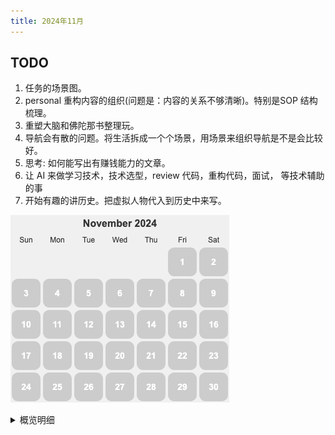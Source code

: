 ```yaml
---
title: 2024年11月
---
```


## TODO
1. 任务的场景图。
1. personal 重构内容的组织(问题是：内容的关系不够清晰)。特别是SOP 结构梳理。
2. 重塑大脑和佛陀那书整理玩。
3. 导航会有散的问题。将生活拆成一个个场景，用场景来组织导航是不是会比较好。
4. 思考: 如何能写出有赚钱能力的文章。
5. 让 AI 来做学习技术，技术选型，review 代码，重构代码，面试， 等技术辅助的事
6. 开始有趣的讲历史。把虚拟人物代入到历史中来写。

![](./images/2024-11.png)

<details>
  <summary>概览明细</summary>

| 日期  | 体力锻炼(G*2) |  冥想(G*2) | 吃早饭(B*1)  | 吃夜宵(B*2)  | 熬夜(B*3)  |
|:----:|:------------:|:---------:|:-----------:|:------------:|:---------:|
|  13  |      0       |     0     |      0      |      0       |     0     |
|  12  |      2       |     0     |      0      |      1       |     1     |
|  11  |      0       |     0     |      1      |      0       |     0     |
|  10  |      0       |     0     |      1      |      0       |     1     |
|  09  |      1       |     0     |      0      |      0       |     0     |
|  08  |      1       |     0     |      1      |      0       |     1     |
|  07  |      0       |     0     |      1      |      0       |     0     |
|  06  |      2       |     0     |      0      |      1       |     1     |
|  05  |      1       |     1     |      0      |      0       |     0     |
|  04  |      1       |     0     |      0      |      0       |     0     |
|  03  |      1       |     0     |      1      |      1       |     1     |
|  02  |      1       |     0     |      0      |      0       |     0     |
|  01  |      0       |     0     |      0      |      0       |     0     |

## 概览
* 体力锻炼
  * 跑步。跑步机 25 分钟+。完成情况: 2/5-。 
  * 每周跑 10 公里+。完成总数: 2/4+。
* 正念
  * 冥想 15 分钟。完成情况: 1/15+。 
  * 蹲坑不玩手机。剩余次数: 0/5-。
* 学习
  * 多邻国: 5+ 个单元。完成情况: 1/5-。
* 饮食: 
  * 不吃早饭。完成情况: 4/5-。
  * 不吃夜宵。完成情况: 3/5-。
* 休息: 
  * 不熬夜。11点30(尽量 11:15)之前睡觉。完成情况:  5/5-。

## Template
* 运动
  * 跑步: 30 分钟
  * 上斜俯卧撑 30×3; 折刀深蹲 20×3; 坐姿屈膝 15×2
* 正念
  * 冥想 15 分钟。
* 学习
  * 多邻国: 7 个单元。
* 信息
* 休息
  * x 睡觉

</detail>

## 13
* 运动
  * 上斜俯卧撑 30×2; 
* 学习
  * 多邻国: 7 个单元。
* 休息
  * x 睡觉

## 12
* 运动
  * 跑步: 30 分钟 + 跑了 6 公里。
  * 折刀深蹲 20×3; 
* 学习
  * 多邻国: 7 个单元。
* 饮食
  * 睡前吃了威化饼干和豌豆条。
* 休息
  * 12:45 睡。

## 11
* 运动
  * 上斜俯卧撑 30×3;
* 学习
  * 多邻国: 7 个单元。
* 饮食
  * 吃了早饭。 2 个半的生煎。
* 休息
  * 11:30 睡觉

## 10
* 运动
  * 跑步: 15 分钟
* 学习
  * 多邻国: 7 个单元。
* 饮食
  * 吃了早饭。胡辣汤，豆浆，油条和麻团。
* 休息
  * 2 点 47 睡。和团子务虚聊，聊对弱者的怜悯。以后晚上不聊那些了，争论的性价比太低。

## 09
* 运动
  * 跑步: 10 公里。
  * 上斜俯卧撑 30×1;
* 学习
  * 多邻国: 7 个单元。
* 休息
  * 11:30 睡觉。

## 08
* 运动
  * 跑步: 30 分钟
  * 上斜俯卧撑 30×3; 
* 学习
  * 多邻国: 8 个单元。
* 饮食
  * 吃了早饭，3 只 烧麦。
* 休息
  * 12:00 睡觉。和顾吃饭。

## 07
* 学习
  * 多邻国: 5 个单元。
* 饮食
  * 吃了早饭。 饭团和卷饼，对昨晚跑步能量的补偿。
* 休息
  * 11:08 睡觉

## 06
* 运动
  * 跑步: 25 分钟; 还跑了 6 公里
  * 上斜俯卧撑 30×1; 折刀深蹲 20×3;
* 学习
  * 多邻国: 7 个单元。
* 饮食
  * 吃了望丘山的面包
* 休息
  * 1: 10 睡觉

## 05
* 运动
  * 跑步: 30 分钟
  * 上斜俯卧撑 30×6;
* 正念
  * 冥想 15 分钟。
* 学习
  * 多邻国: 7 个单元。
* 休息
  * 11:30 睡觉

## 04
* 运动
  * 跑步: 30 分钟
  * 折刀深蹲 20×3;
* 学习
  * 多邻国: 8 个单元。
* 饮食
  * 吃了早饭，三期门口的甜筒，冰饭。
* 休息
  * 11:30 睡觉

## 03
* 运动
  * 跑步: 6 公里。慢跑。
* 学习
  * 多邻国: 7 个单元。
* 饮食
  * 早上吃了个玉米。
* 休息
  * 12:25 睡。

## 02
* 运动
  * 跑步: 10 公里，55 分钟。
  * 上斜俯卧撑 30×3; 折刀深蹲 20×3; 坐姿屈膝 15×2
* 正念
  * 冥想 15 分钟。
* 学习
  * 多邻国: 7 个单元。
* 休息
  * 11:30 休息

## 01
* 学习
  * 多邻国: 6 个单元。
  * 上斜俯卧撑 30×5; 
* 休息
  * 11:28 睡觉

